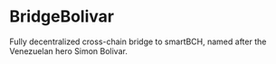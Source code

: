 # BridgeBolivar
Fully decentralized cross-chain bridge to smartBCH, named after the Venezuelan hero Simon Bolivar.
